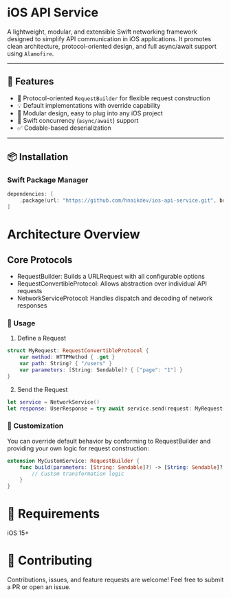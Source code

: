 # iOS API Service

A lightweight, modular, and extensible Swift networking framework designed to simplify API communication in iOS applications. It promotes clean architecture, protocol-oriented design, and full async/await support using `Alamofire`.

---

## 🚀 Features

- 🔧 Protocol-oriented `RequestBuilder` for flexible request construction
- 💡 Default implementations with override capability
- 🧩 Modular design, easy to plug into any iOS project
- 🧵 Swift concurrency (`async/await`) support
- ✅ Codable-based deserialization

---

## 📦 Installation

### Swift Package Manager

```swift
dependencies: [
    .package(url: "https://github.com/hnaikdev/ios-api-service.git", branch: "main")
]
```


# Architecture Overview

## Core Protocols
- RequestBuilder: Builds a URLRequest with all configurable options
- RequestConvertibleProtocol: Allows abstraction over individual API requests
- NetworkServiceProtocol: Handles dispatch and decoding of network responses

### 🧪 Usage
1. Define a Request

```swift
struct MyRequest: RequestConvertibleProtocol {
    var method: HTTPMethod { .get }
    var path: String? { "/users" }
    var parameters: [String: Sendable]? { ["page": "1"] }
}
```

2. Send the Request
```swift
let service = NetworkService()
let response: UserResponse = try await service.send(request: MyRequest())
```

### 🧰 Customization
You can override default behavior by conforming to RequestBuilder and providing your own logic for request construction:

```swift
extension MyCustomService: RequestBuilder {
    func build(parameters: [String: Sendable]?) -> [String: Sendable]? {
        // Custom transformation logic
    }
}
````

# 📌 Requirements
iOS 15+


# 🤝 Contributing
Contributions, issues, and feature requests are welcome!
Feel free to submit a PR or open an issue.
